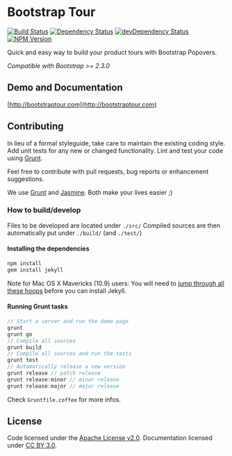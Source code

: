 # Bootstrap Tour
[![Build Status](http://img.shields.io/travis/sorich87/bootstrap-tour.svg)](https://travis-ci.org/sorich87/bootstrap-tour)
[![Dependency Status](https://david-dm.org/sorich87/bootstrap-tour.svg?theme=shields.io)](https://david-dm.org/sorich87/bootstrap-tour)
[![devDependency Status](https://david-dm.org/sorich87/bootstrap-tour/dev-status.svg?theme=shields.io)](https://david-dm.org/sorich87/bootstrap-tour#info=devDependencies)
[![NPM Version](http://img.shields.io/npm/v/bootstrap-tour.svg)](https://www.npmjs.org/)

Quick and easy way to build your product tours with Bootstrap Popovers.

*Compatible with Bootstrap >= 2.3.0*

## Demo and Documentation
[http://bootstraptour.com](http://bootstraptour.com)

## Contributing
In lieu of a formal styleguide, take care to maintain the existing coding style. Add unit tests for any new or changed functionality. Lint and test your code using [Grunt](http://gruntjs.com/).

Feel free to contribute with pull requests, bug reports or enhancement suggestions.

We use [Grunt](http://gruntjs.com/) and [Jasmine](http://pivotal.github.io/jasmine/). Both make your lives easier ;)

### How to build/develop

Files to be developed are located under `./src/`
Compiled sources are then automatically put under `./build/` (and `./test/`)

#### Installing the dependencies

```bash
npm install
gem install jekyll
```

Note for Mac OS X Mavericks (10.9) users: You will need to [jump through all these hoops](http://dean.io/setting-up-a-ruby-on-rails-development-environment-on-mavericks/) before you can install Jekyll.

#### Running Grunt tasks

```javascript
// Start a server and run the demo page
grunt
grunt go
// Compile all sources
grunt build
// Compile all sources and run the tests
grunt test
// Automatically release a new version
grunt release // patch release
grunt release:minor // minor release
grunt release:major // major release
```

Check `Gruntfile.coffee` for more infos.

## License

Code licensed under the [Apache License v2.0](http://www.apache.org/licenses/LICENSE-2.0).
Documentation licensed under [CC BY 3.0](http://creativecommons.org/licenses/by/3.0/).
